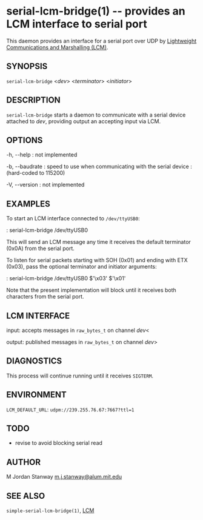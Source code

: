 serial-lcm-bridge(1) -- provides an LCM interface to serial port
============

This daemon provides an interface for a serial port over UDP by 
[Lightweight Communications and Marshalling (LCM)](LCM).

SYNOPSIS
--------

`serial-lcm-bridge` <*dev*> <*terminator*> <*initiator*>

DESCRIPTION
-----------

`serial-lcm-bridge` starts a daemon to communicate with a serial device
attached to *dev*, providing output an accepting input via LCM.

OPTIONS
-------

\-h, --help
:   not implemented

\-b, --baudrate
:   speed to use when communicating with the serial device
:   (hard-coded to 115200)

\-V, --version
:   not implemented


EXAMPLES
--------

To start an LCM interface connected to `/dev/ttyUSB0`:

: serial-lcm-bridge /dev/ttyUSB0

This will send an LCM message any time it receives the default terminator
(0x0A) from the serial port.

To listen for serial packets starting with SOH (0x01) and ending with ETX
(0x03), pass the optional terminator and initiator arguments:

: serial-lcm-bridge /dev/ttyUSB0 $'\x03' $'\x01'

Note that the present implementation will block until it receives both
characters from the serial port.

LCM INTERFACE
-------------

input: accepts messages in `raw_bytes_t` on channel *dev*<

output: published messages in `raw_bytes_t` on channel *dev*>


DIAGNOSTICS
-----------

This process will continue running until it receives `SIGTERM`.

ENVIRONMENT
-----------

`LCM_DEFAULT_URL`: `udpm://239.255.76.67:7667?ttl=1`

TODO
----

* revise to avoid blocking serial read

AUTHOR
------

M Jordan Stanway <m.j.stanway@alum.mit.edu>

SEE ALSO
--------

`simple-serial-lcm-bridge(1)`, [LCM]


[LCM]: https://lcm-proj.github.io

